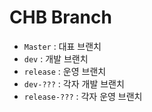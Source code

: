 # CHB Branch
- `Master`       : 대표 브랜치
- `dev`          : 개발 브랜치
- `release`      : 운영 브랜치
- `dev-???`      : 각자 개발 브랜치
- `release-???`  : 각자 운영 브랜치